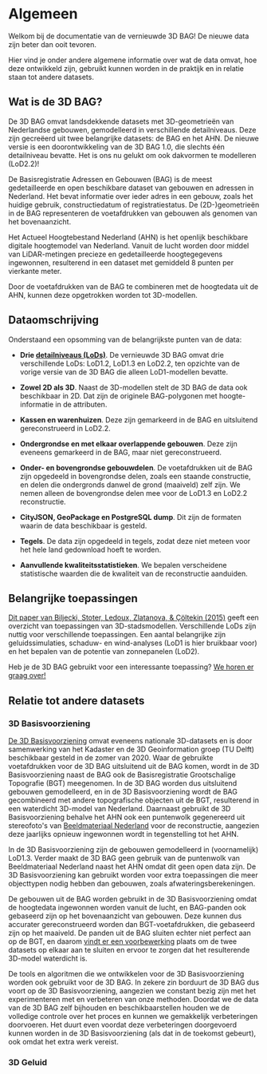# Algemeen

Welkom bij de documentatie van de vernieuwde 3D BAG! De nieuwe data zijn beter dan ooit tevoren.

Hier vind je onder andere algemene informatie over wat de data omvat, hoe deze ontwikkeld zijn, gebruikt kunnen worden in de praktijk en in relatie staan tot andere datasets.

## Wat is de 3D BAG?

De 3D BAG omvat landsdekkende datasets met 3D-geometrieën van Nederlandse gebouwen, gemodelleerd in verschillende detailniveaus. Deze zijn gecreëerd uit twee belangrijke datasets: de BAG en het AHN. De nieuwe versie is een doorontwikkeling van de 3D BAG 1.0, die slechts één detailniveau bevatte. Het is ons nu gelukt om ook dakvormen te modelleren (LoD2.2)!

De Basisregistratie Adressen en Gebouwen (BAG) is de meest gedetailleerde en open beschikbare dataset van gebouwen en adressen in Nederland. Het bevat informatie over ieder adres in een gebouw, zoals het huidige gebruik, constructiedatum of registratiestatus. De (2D-)geometrieën in de BAG representeren de voetafdrukken van gebouwen als genomen van het bovenaanzicht.

Het Actueel Hoogtebestand Nederland (AHN) is het openlijk beschikbare digitale hoogtemodel van Nederland. Vanuit de lucht worden door middel van LiDAR-metingen precieze en gedetailleerde hoogtegegevens ingewonnen, resulterend in een dataset met gemiddeld 8 punten per vierkante meter.

Door de voetafdrukken van de BAG te combineren met de hoogtedata uit de AHN, kunnen deze opgetrokken worden tot 3D-modellen.

## Dataomschrijving

Onderstaand een opsomming van de belangrijkste punten van de data:

- **Drie <a href="https://3d.bk.tudelft.nl/lod/">detailniveaus (LoDs)</a>**. De vernieuwde 3D BAG omvat drie verschillende LoDs: LoD1.2, LoD1.3 en LoD2.2, ten opzichte van de vorige versie van de 3D BAG die alleen LoD1-modellen bevatte.

- **Zowel 2D als 3D**. Naast de 3D-modellen stelt de 3D BAG de data ook beschikbaar in 2D. Dat zijn de originele BAG-polygonen met hoogte-informatie in de attributen.
- **Kassen en warenhuizen**. Deze zijn gemarkeerd in de BAG en uitsluitend gereconstrueerd in LoD2.2.
- **Ondergrondse en met elkaar overlappende gebouwen**. Deze zijn eveneens gemarkeerd in de BAG, maar niet gereconstrueerd.
- **Onder- en bovengrondse gebouwdelen**. De voetafdrukken uit de BAG zijn opgedeeld in bovengrondse delen, zoals een staande constructie, en delen die ondergronds danwel de grond (maaiveld) zelf zijn. We nemen alleen de bovengrondse delen mee voor de LoD1.3 en LoD2.2 reconstructie.
- **CityJSON, GeoPackage en PostgreSQL dump**. Dit zijn de formaten waarin de data beschikbaar is gesteld.
- **Tegels**. De data zijn opgedeeld in tegels, zodat deze niet meteen voor het hele land gedownload hoeft te worden.
- **Aanvullende kwaliteitsstatistieken**. We bepalen verscheidene statistische waarden die de kwaliteit van de reconstructie aanduiden. 

## Belangrijke toepassingen

<a href=https://www.mdpi.com/2220-9964/4/4/2842/pdf>Dit paper van Biljecki, Stoter, Ledoux, Zlatanova, & Çöltekin (2015)</a> geeft een overzicht van toepassingen van 3D-stadsmodellen. Verschillende LoDs zijn nuttig voor verschillende toepassingen. Een aantal belangrijke zijn geluidssimulaties, schaduw- en wind-analyses (LoD1 is hier bruikbaar voor) en het bepalen van de potentie van zonnepanelen (LoD2).

Heb je de 3D BAG gebruikt voor een interessante toepassing? [We horen er graag over!](/nl/contact)

## Relatie tot andere datasets

### 3D Basisvoorziening

<a href=https://www.pdok.nl/3d-basisvoorziening>De 3D Basisvoorziening</a> omvat eveneens nationale 3D-datasets en is door samenwerking van het Kadaster en de 3D Geoinformation groep (TU Delft) beschikbaar gesteld in de zomer van 2020. Waar de gebruikte voetafdrukken voor de 3D BAG uitsluitend uit de BAG komen, wordt in de 3D Basisvoorziening naast de BAG ook de Basisregistratie Grootschalige Topografie (BGT) meegenomen. In de 3D BAG worden dus uitsluitend gebouwen gemodelleerd, en in de 3D Basisvoorziening wordt de BAG gecombineerd met andere topografische objecten uit de BGT, resulterend in een waterdicht 3D-model van Nederland. Daarnaast gebruikt de 3D Basisvoorziening behalve het AHN ook een puntenwolk gegenereerd uit stereofoto's van <a href=https://www.beeldmateriaal.nl/>Beeldmateriaal Nederland</a> voor de reconstructie, aangezien deze jaarlijks opnieuw ingewonnen wordt in tegenstelling tot het AHN.

In de 3D Basisvoorziening zijn de gebouwen gemodelleerd in (voornamelijk) LoD1.3. Verder maakt de 3D BAG geen gebruik van de puntenwolk van Beeldmateriaal Nederland naast het AHN omdat dit geen open data zijn. De 3D Basisvoorziening kan gebruikt worden voor extra toepassingen die meer objecttypen nodig hebben dan gebouwen, zoals afwateringsberekeningen.

De gebouwen uit de BAG worden gebruikt in de 3D Basisvoorziening omdat de hoogtedata ingewonnen worden vanuit de lucht, en BAG-panden ook gebaseerd zijn op het bovenaanzicht van gebouwen. Deze kunnen dus accurater gereconstrueerd worden dan BGT-voetafdrukken, die gebaseerd zijn op het maaiveld. De panden uit de BAG sluiten echter niet perfect aan op de BGT, en daarom <a href=https://docs.geostandaarden.nl/3dbv/prod/#voorbewerking-van-bag-en-bgt>vindt er een voorbewerking</a> plaats om de twee datasets op elkaar aan te sluiten en ervoor te zorgen dat het resulterende 3D-model waterdicht is. 

De tools en algoritmen die we ontwikkelen voor de 3D Basisvoorziening worden ook gebruikt voor de 3D BAG. In zekere zin borduurt de 3D BAG dus voort op de 3D Basisvoorziening, aangezien we constant bezig zijn met het experimenteren met en verbeteren van onze methoden. Doordat we de data van de 3D BAG zelf bijhouden en beschikbaarstellen houden we de volledige controle over het proces en kunnen we gemakkelijk verbeteringen doorvoeren. Het duurt even voordat deze verbeteringen doorgevoerd kunnen worden in de 3D Basisvoorziening (als dat in de toekomst gebeurt), ook omdat het extra werk vereist.

### 3D Geluid



